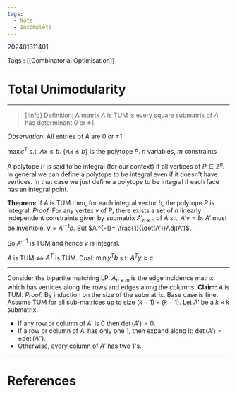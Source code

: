 ```yaml
---
tags:
  - Note
  - Incomplete
---
```

202401311401

Tags : [[Combinatorial Optimisation]]
# Total Unimodularity
---
> [!info] Definition:
> A matrix $A$ is TUM is every square submatrix of $A$ has determinant $0$ or $\pm 1$.

*Observation:* All entries of $A$ are $0$ or $\pm 1$.

$\max c^{T}$ s.t. $Ax\leq b$.
$\{ Ax\leq b \}$ is the polytope $P$.
$n$ variables, $m$ constraints

A polytope $P$ is said to be integral (for our context) if all vertices of $P \in\mathbb{Z}^{n}$. In general we can define a polytope to be integral even if it doesn't have vertices. In that case we just define a polytope to be integral if each face has an integral point.

**Theorem:** If $A$ is TUM then, for each integral vector $b$, the polytope $P$ is integral.
*Proof:* For any vertex $v$ of $P$, there exists a set of $n$ linearly independent constraints given by submatrix $A'_{n\times n}$ of $A$ s.t. $A'v=b$.
$A'$ must be invertible.
$v=A'^{-1}b$.
But $A'^{-1}= \frac{1}{\det(A')}Adj(A')$.

So $A'^{-1}$ is TUM and hence $v$ is integral.

$A$ is TUM $\iff$ $A^{T}$ is TUM.
Dual: $\min y^{T}b$ s.t. $A^{T}y\geq c$.

---
Consider the bipartite matching LP.
$A_{n\times m}$ is the edge incidence matrix which has vertices along the rows and edges along the columns.
**Claim:** $A$ is TUM.
*Proof:* By induction on the size of the submatrix.
Base case is fine.
Assume TUM for all sub-matrices up to size $(k-1)\times(k-1)$.
Let $A'$ be a $k\times k$ submatrix.
- If any row or column of $A'$ is $0$ then $\det(A')=0$.
- If a row or column of $A'$ has only one $1$, then expand along it: $\det(A')=\pm\det(A'')$.
- Otherwise, every column of $A'$ has two $1$'s.




---
# References
